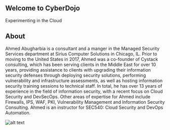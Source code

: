 ## Welcome to CyberDojo
Experimenting in the Cloud
## About
Ahmed Abugharbia is a consultant and a manger in the Managed Security Services department at Sirius Computer Solutions in Chicago, IL. Prior to moving to the United States in 2017, Ahmed was a co-founder of Cystack consulting, which has been serving clients in the Middle East for over 10 years, providing assistance to clients with upgrading their information security defenses through deploying security solutions, performing vulnerability and infrastructure assessments, as well as hosting information security training sessions to technical staff. In total, he has over 13 years of experience in the field of information security, with a recent focus on Cloud Security and DevSecOps. Other areas of expertise for Ahmed include Firewalls, IPS, WAF, PKI, Vulnerability Management and Information Security Consulting. Ahmed is an instructor for SEC540: Cloud Security and DevOps Automation.


![alt text](https://images.contentstack.io/v3/assets/blt36c2e63521272fdc/blt9548435d8f9a27f3/5fa9b6244a4abb73ff79c782/Ahmed_Abugharbia_370x370.png)
